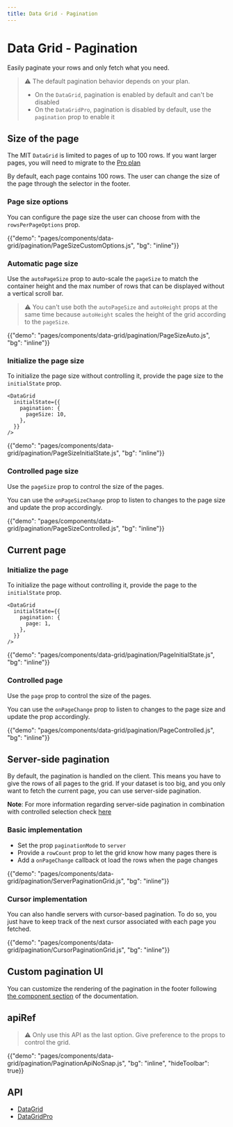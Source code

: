 ```yaml
---
title: Data Grid - Pagination
---
```


# Data Grid - Pagination

<p class="description">Easily paginate your rows and only fetch what you need.</p>

> ⚠️ The default pagination behavior depends on your plan.
>
> - On the `DataGrid`, pagination is enabled by default and can't be disabled
> - On the `DataGridPro`, pagination is disabled by default, use the `pagination` prop to enable it

## Size of the page

The MIT `DataGrid` is limited to pages of up to 100 rows. If you want larger pages, you will need to migrate to the [Pro plan](https://mui.com/store/items/material-ui-pro/)

By default, each page contains 100 rows. The user can change the size of the page through the selector in the footer.

### Page size options

You can configure the page size the user can choose from with the `rowsPerPageOptions` prop.

{{"demo": "pages/components/data-grid/pagination/PageSizeCustomOptions.js", "bg": "inline"}}

### Automatic page size

Use the `autoPageSize` prop to auto-scale the `pageSize` to match the container height and the max number of rows that can be displayed without a vertical scroll bar.

> ⚠️ You can't use both the `autoPageSize` and `autoHeight` props at the same time because `autoHeight` scales the height of the grid according to the `pageSize`.

{{"demo": "pages/components/data-grid/pagination/PageSizeAuto.js", "bg": "inline"}}

### Initialize the page size

To initialize the page size without controlling it, provide the page size to the `initialState` prop.

```tsx
<DataGrid
  initialState={{
    pagination: {
      pageSize: 10,
    },
  }}
/>
```

{{"demo": "pages/components/data-grid/pagination/PageSizeInitialState.js", "bg": "inline"}}

### Controlled page size

Use the `pageSize` prop to control the size of the pages.

You can use the `onPageSizeChange` prop to listen to changes to the page size and update the prop accordingly.

{{"demo": "pages/components/data-grid/pagination/PageSizeControlled.js", "bg": "inline"}}

## Current page

### Initialize the page

To initialize the page without controlling it, provide the page to the `initialState` prop.

```tsx
<DataGrid
  initialState={{
    pagination: {
      page: 1,
    },
  }}
/>
```

{{"demo": "pages/components/data-grid/pagination/PageInitialState.js", "bg": "inline"}}

### Controlled page

Use the `page` prop to control the size of the pages.

You can use the `onPageChange` prop to listen to changes to the page size and update the prop accordingly.

{{"demo": "pages/components/data-grid/pagination/PageControlled.js", "bg": "inline"}}

## Server-side pagination

By default, the pagination is handled on the client.
This means you have to give the rows of all pages to the grid.
If your dataset is too big, and you only want to fetch the current page, you can use server-side pagination.

**Note**: For more information regarding server-side pagination in combination with controlled selection check [here](/components/data-grid/selection/#usage-with-server-side-pagination)

### Basic implementation

- Set the prop `paginationMode` to `server`
- Provide a `rowCount` prop to let the grid know how many pages there is
- Add a `onPageChange` callback ot load the rows when the page changes

{{"demo": "pages/components/data-grid/pagination/ServerPaginationGrid.js", "bg": "inline"}}

### Cursor implementation

You can also handle servers with cursor-based pagination.
To do so, you just have to keep track of the next cursor associated with each page you fetched.

{{"demo": "pages/components/data-grid/pagination/CursorPaginationGrid.js", "bg": "inline"}}

## Custom pagination UI

You can customize the rendering of the pagination in the footer following [the component section](/components/data-grid/components/#pagination) of the documentation.

## apiRef [<span class="plan-pro"></span>](https://mui.com/store/items/material-ui-pro/)

> ⚠️ Only use this API as the last option. Give preference to the props to control the grid.

{{"demo": "pages/components/data-grid/pagination/PaginationApiNoSnap.js", "bg": "inline", "hideToolbar": true}}

## API

- [DataGrid](/api/data-grid/data-grid/)
- [DataGridPro](/api/data-grid/data-grid-pro/)
